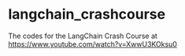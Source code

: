 # langchain_crashcourse
The codes for the LangChain Crash Course at https://www.youtube.com/watch?v=XwwU3KOksu0
